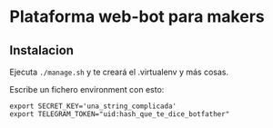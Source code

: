 # Plataforma web-bot para makers

## Instalacion

Ejecuta `./manage.sh` y te creará el .virtualenv y más cosas.

Escribe un fichero environment con esto:
```
export SECRET_KEY='una_string_complicada'
export TELEGRAM_TOKEN="uid:hash_que_te_dice_botfather"
```
